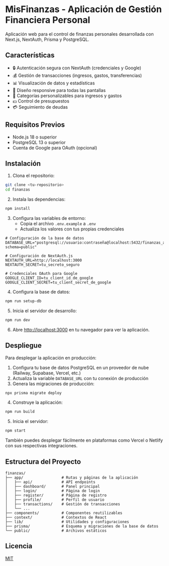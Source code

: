 # MisFinanzas - Aplicación de Gestión Financiera Personal

Aplicación web para el control de finanzas personales desarrollada con Next.js, NextAuth, Prisma y PostgreSQL.

## Características

- 🔒 Autenticación segura con NextAuth (credenciales y Google)
- 💰 Gestión de transacciones (ingresos, gastos, transferencias)
- 📊 Visualización de datos y estadísticas
- 📱 Diseño responsive para todas las pantallas
- 🔄 Categorías personalizables para ingresos y gastos
- 💵 Control de presupuestos
- 💳 Seguimiento de deudas

## Requisitos Previos

- Node.js 18 o superior
- PostgreSQL 13 o superior
- Cuenta de Google para OAuth (opcional)

## Instalación

1. Clona el repositorio:

```bash
git clone <tu-repositorio>
cd finanzas
```

2. Instala las dependencias:

```bash
npm install
```

3. Configura las variables de entorno:
   - Copia el archivo `.env.example` a `.env`
   - Actualiza los valores con tus propias credenciales

```
# Configuración de la base de datos
DATABASE_URL="postgresql://usuario:contraseña@localhost:5432/finanzas_app?schema=public"

# Configuración de NextAuth.js
NEXTAUTH_URL=http://localhost:3000
NEXTAUTH_SECRET=tu_secreto_seguro

# Credenciales OAuth para Google
GOOGLE_CLIENT_ID=tu_client_id_de_google
GOOGLE_CLIENT_SECRET=tu_client_secret_de_google
```

4. Configura la base de datos:

```bash
npm run setup-db
```

5. Inicia el servidor de desarrollo:

```bash
npm run dev
```

6. Abre [http://localhost:3000](http://localhost:3000) en tu navegador para ver la aplicación.

## Despliegue

Para desplegar la aplicación en producción:

1. Configura tu base de datos PostgreSQL en un proveedor de nube (Railway, Supabase, Vercel, etc.)
2. Actualiza la variable `DATABASE_URL` con tu conexión de producción
3. Genera las migraciones de producción:

```bash
npx prisma migrate deploy
```

4. Construye la aplicación:

```bash
npm run build
```

5. Inicia el servidor:

```bash
npm start
```

También puedes desplegar fácilmente en plataformas como Vercel o Netlify con sus respectivas integraciones.

## Estructura del Proyecto

```
finanzas/
├── app/                 # Rutas y páginas de la aplicación
│   ├── api/             # API endpoints
│   ├── dashboard/       # Panel principal
│   ├── login/           # Página de login
│   ├── register/        # Página de registro
│   ├── profile/         # Perfil de usuario
│   ├── transactions/    # Gestión de transacciones
│   └── ...
├── components/          # Componentes reutilizables
├── context/             # Contextos de React
├── lib/                 # Utilidades y configuraciones
├── prisma/              # Esquema y migraciones de la base de datos
└── public/              # Archivos estáticos
```

## Licencia

[MIT](LICENSE)
